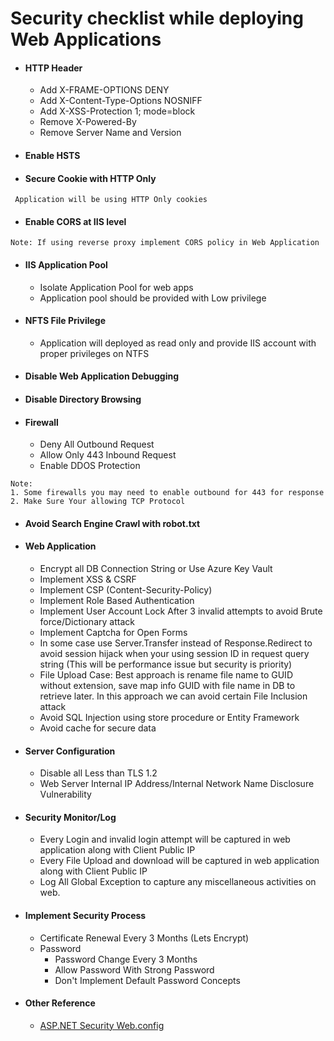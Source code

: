 # Security checklist while deploying Web Applications
* #### HTTP Header
    * Add X-FRAME-OPTIONS DENY
    * Add X-Content-Type-Options NOSNIFF
    * Add X-XSS-Protection 1; mode=block
    * Remove X-Powered-By
    * Remove Server Name and Version

* #### Enable HSTS
* #### Secure Cookie with HTTP Only
```
 Application will be using HTTP Only cookies
```
* #### Enable CORS at IIS level
```
Note: If using reverse proxy implement CORS policy in Web Application
```
* #### IIS Application Pool
    * Isolate Application Pool for web apps
    * Application pool should be provided with Low privilege
    
* #### NFTS File Privilege
     * Application will deployed as read only and provide IIS account with proper privileges on NTFS

* #### Disable Web Application Debugging

* #### Disable Directory Browsing 

* #### Firewall
    * Deny All Outbound Request
    * Allow Only 443 Inbound Request
    * Enable DDOS Protection
```
Note: 
1. Some firewalls you may need to enable outbound for 443 for response 
2. Make Sure Your allowing TCP Protocol
```
* #### Avoid Search Engine Crawl with robot.txt 
* #### Web Application
    * Encrypt all DB Connection String or Use Azure Key Vault
    * Implement XSS & CSRF
    * Implement CSP (Content-Security-Policy)
    * Implement Role Based Authentication
    * Implement User Account Lock After 3 invalid attempts to avoid Brute force/Dictionary attack
    * Implement Captcha for Open Forms
    * In some case use Server.Transfer instead of Response.Redirect to avoid session hijack when your using session ID in request query string (This will be performance issue but security is priority)
    * File Upload Case: Best approach is rename file name to GUID without extension, save map info GUID with file name in DB to retrieve later. In this approach we can avoid certain File Inclusion attack
    * Avoid SQL Injection using store procedure or Entity Framework
    * Avoid cache for secure data
* #### Server Configuration
    * Disable all Less than TLS 1.2
    * Web Server Internal IP Address/Internal Network Name Disclosure Vulnerability
* #### Security Monitor/Log
    * Every Login and invalid login attempt will be captured in web application along with Client Public IP
    * Every File Upload and download will be captured in web application along with Client Public IP
    * Log All Global Exception to capture any miscellaneous activities on web.
    
* #### Implement Security Process
	* Certificate Renewal Every 3 Months (Lets Encrypt)
	* Password
		* Password Change Every 3 Months
		* Allow Password With Strong Password
		* Don't Implement Default Password Concepts
      
* #### Other Reference
    * [ASP.NET Security Web.config](https://github.com/anandnandagiri/MyPOC/blob/master/ReadMe/Security%20ASP.NET%20Web.config.md)
    

